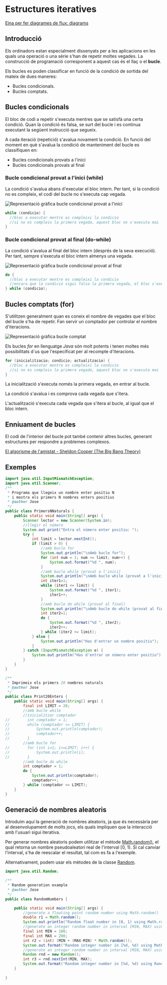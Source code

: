 # Estructures iteratives

[Eina per fer diagrames de flux: diagrams](https://app.diagrams.net/)

## Introducció

Els ordinadors estan especialment dissenyats per a les aplicacions en les quals una operació o una sèrie s'han de repetir moltes vegades. La construcció de programació corresponent a aquest cas és el llaç o el **bucle**.

Els bucles es poden classificar en funció de la condició de sortida del mateix de dues maneres:

- Bucles condicionals.
- Bucles comptats.

## Bucles condicionals

El bloc de codi a repetir s'executa mentres que se satisfà una certa condició. Quan la condició és falsa, se surt del bucle i es continua executant la següent instrucció que segueix.

A cada iteració (repetició) s'avalua novament la condició. En funció del moment en què s'avalua la condició de manteniment del bucle es classifiquen en:

- Bucles condicionals provats a l'inici
- Bucles condicionals provals al final

### Bucle condicional provat a l'inici (while)

La condició s'avalua abans d'executar el bloc intern. Per tant, si la condició no es compleix, el codi del bucle no s'executa cap vegada.

![Representació gràfica bucle condicional provat a l'inici](assets/1.1/diag_flux-while.jpg)

```java
while (condicio) {
  //bloc a executar mentre es compleixi la condicio
  //si no es compleix la primera vegada, aquest bloc no s'executa mai
}
```

### Bucle condicional provat al final (do-while)

La condició s'avalua al final del bloc intern (després de la seva execució). Per tant, sempre s'executa el bloc intern almenys una vegada.

![Representació gràfica bucle condicional provat al final](assets/1.1/diag_flux-do_while.png)

```java
do {
  //bloc a executar mentre es compleixi la condicio
  //encara que la condició sigui falsa la primera vegada, el bloc s'executa una vegada
} while (condicio);
```

## Bucles comptats (for)

S'utilitzen generalment quan es coneix el nombre de vegades que el bloc del bucle s'ha de repetir. Fan servir un comptador per controlar el nombre d'iteracions.

![Representació gràfica bucle comptat](assets/1.1/diag_flux-for.gif)

Els bucles *for* en llenguatge *Java* són molt potents i tenen moltes més possibilitats d´us que l'especificat per al recompte d'iteracions.

```java
for (inicialitzacio; condicio; actualitzacio) {
  //bloc a executar mentre es compleixi la condicio
  //si no es compleix la primera vegada, aquest bloc no s'executa mai
}
```

La inicialització s'executa només la primera vegada, en entrar al bucle.

La condició s'avalua i es comprova cada vegada que s'itera.

L'actualització s'executa cada vegada que s'itera al bucle, al igual que el bloc intern.

## Enniuament de bucles

El codi de l'interior del bucle pot també contenir altres bucles, generant estructures per respondre a problemes complexos.

[El algorisme de l'amistat - Sheldon Cooper (The Big Bang Theory)](https://www.youtube.com/watch?v=H3z3HDbl5QU)

## Exemples

```java
import java.util.InputMismatchException;
import java.util.Scanner;
/**
 * Programa que llegeix un nombre enter positiu N
 * i mostra els primers N nombres enters positius
 * @author Jose
 */
public class PrimersNNaturals {
    public static void main(String[] args) {
        Scanner lector = new Scanner(System.in);
        //llegir el número
        System.out.print("Entra el número enter positiu: ");
        try {
            int limit = lector.nextInt();
            if (limit > 0) {
                //amb bucle for
                System.out.println("\nAmb bucle for");
                for (int num = 1; num <= limit; num++) {
                    System.out.format("%d ", num);
                }
                //amb bucle while (provat a l'inici)
                System.out.println("\nAmb bucle while (provat a l'inici)");
                int iter1=1;
                while (iter1 <= limit) {
                    System.out.format("%d ", iter1);
                    iter1++;
                }
                //amb bucle do while (provat al final)
                System.out.println("\nAmb bucle do while (provat al final)");
                int iter2=1;
                do {
                    System.out.format("%d ", iter2);
                    iter2++;
                } while (iter2 <= limit);
            } else {
                System.out.println("Has d'entrar un nombre positiu");
            }            
        } catch (InputMismatchException e) {
            System.out.println("Has d'entrar un número enter positiu");
        }
    }
}
```

```java
/**
 * Imprimeix els primers 20 nombres naturals
 * @author Jose
 */
public class Print20Enters {
    public static void main(String[] args) {
        final int LIMIT = 20;
        //amb bucle while
        //inicialitzar comptador
//        int comptador = 1;
//        while (comptador <= LIMIT) {
//            System.out.println(comptador);
//            comptador++;
//        }  
        //amb bucle for
//        for (int i=1; i<=LIMIT; i++) {
//            System.out.println(i);
//        }
        //amb bucle do while
        int comptador = 1;
        do {
            System.out.println(comptador);
            comptador++;
        } while (comptador <= LIMIT);
    }
}
```

## Generació de nombres aleatoris

Introduim aquí la generació de nombres aleatoris, ja que és necessària per al desenvolupament de molts jocs, els quals impliquen que la interacció amb l'usuari sigui iterativa.

Per generar nombres aleatoris podem utilitzar el mètode [Math.random()](https://docs.oracle.com/en/java/javase/20/docs/api/java.base/java/lang/Math.html#random()), el qual retorna un nombre pseudoaleatori real de l'interval [0, 1). Si cal canviar l'interval, s'ha de reescalar el resultat, tal com es fa a l'exemple.

Alternativament, podem usar els mètodes de la classe [Random](https://docs.oracle.com/en/java/javase/20/docs/api/java.base/java/util/Random.html).

```java
import java.util.Random;

/**
 * Random generation example
 * @author Jose
 */
public class RandomNumbers {

    public static void main(String[] args) {
        //generate a floating point random number using Math.random()
        double r1 = Math.random();
        System.out.println("Random float number in [0, 1) using Math.random(): " + r1);
        //generate an integer random number in interval [MIN, MAX) using Math.random()
        final int MIN = 100;
        final int MAX = 200;
        int r2 = (int) (MIN + (MAX-MIN) * Math.random());
        System.out.format("Random integer number in [%d, %d) using Math.random(): %d\n", MIN, MAX, r2);
        //generate an integer random number in interval [MIN, MAX) using class Random
        Random rnd = new Random();
        int r3 = rnd.nextInt(MIN, MAX);
        System.out.format("Random integer number in [%d, %d) using Random.nextInt(): %d\n", MIN, MAX, r3);
    }
    
}
```
